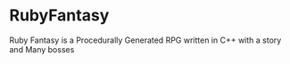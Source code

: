 # RubyFantasy
Ruby Fantasy is a Procedurally Generated RPG written in C++ with a story and Many bosses

